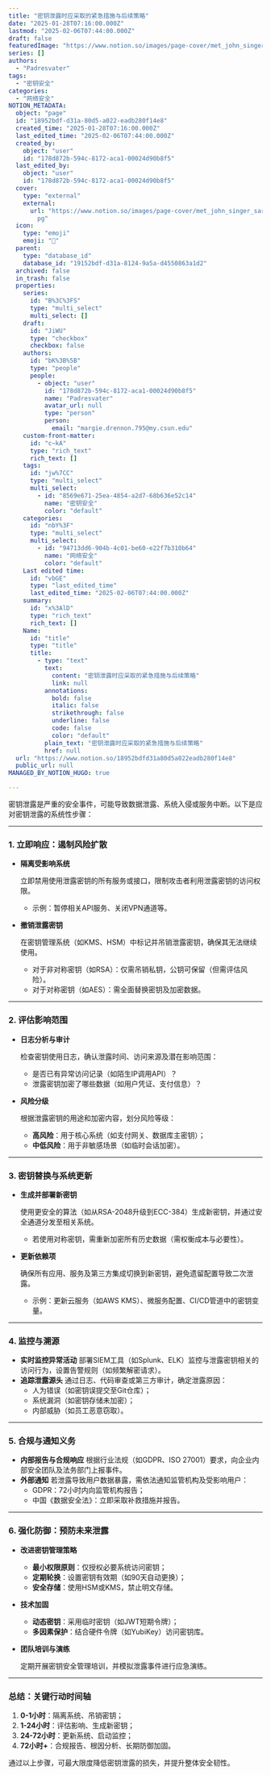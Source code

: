 ```yaml
---
title: "密钥泄露时应采取的紧急措施与后续策略"
date: "2025-01-28T07:16:00.000Z"
lastmod: "2025-02-06T07:44:00.000Z"
draft: false
featuredImage: "https://www.notion.so/images/page-cover/met_john_singer_sargent_morocco.jpg"
series: []
authors:
  - "Padresvater"
tags:
  - "密钥安全"
categories:
  - "网络安全"
NOTION_METADATA:
  object: "page"
  id: "18952bdf-d31a-80d5-a022-eadb280f14e8"
  created_time: "2025-01-28T07:16:00.000Z"
  last_edited_time: "2025-02-06T07:44:00.000Z"
  created_by:
    object: "user"
    id: "178d872b-594c-8172-aca1-00024d90b8f5"
  last_edited_by:
    object: "user"
    id: "178d872b-594c-8172-aca1-00024d90b8f5"
  cover:
    type: "external"
    external:
      url: "https://www.notion.so/images/page-cover/met_john_singer_sargent_morocco.j\
        pg"
  icon:
    type: "emoji"
    emoji: "🔐"
  parent:
    type: "database_id"
    database_id: "19152bdf-d31a-8124-9a5a-d4550863a1d2"
  archived: false
  in_trash: false
  properties:
    series:
      id: "B%3C%3FS"
      type: "multi_select"
      multi_select: []
    draft:
      id: "JiWU"
      type: "checkbox"
      checkbox: false
    authors:
      id: "bK%3B%5B"
      type: "people"
      people:
        - object: "user"
          id: "178d872b-594c-8172-aca1-00024d90b8f5"
          name: "Padresvater"
          avatar_url: null
          type: "person"
          person:
            email: "margie.drennon.795@my.csun.edu"
    custom-front-matter:
      id: "c~kA"
      type: "rich_text"
      rich_text: []
    tags:
      id: "jw%7CC"
      type: "multi_select"
      multi_select:
        - id: "8569e671-25ea-4854-a2d7-68b636e52c14"
          name: "密钥安全"
          color: "default"
    categories:
      id: "nbY%3F"
      type: "multi_select"
      multi_select:
        - id: "94713dd6-904b-4c01-be60-e22f7b310b64"
          name: "网络安全"
          color: "default"
    Last edited time:
      id: "vbGE"
      type: "last_edited_time"
      last_edited_time: "2025-02-06T07:44:00.000Z"
    summary:
      id: "x%3AlD"
      type: "rich_text"
      rich_text: []
    Name:
      id: "title"
      type: "title"
      title:
        - type: "text"
          text:
            content: "密钥泄露时应采取的紧急措施与后续策略"
            link: null
          annotations:
            bold: false
            italic: false
            strikethrough: false
            underline: false
            code: false
            color: "default"
          plain_text: "密钥泄露时应采取的紧急措施与后续策略"
          href: null
  url: "https://www.notion.so/18952bdfd31a80d5a022eadb280f14e8"
  public_url: null
MANAGED_BY_NOTION_HUGO: true

---
```



密钥泄露是严重的安全事件，可能导致数据泄露、系统入侵或服务中断。以下是应对密钥泄露的系统性步骤：


---


### **1. 立即响应：遏制风险扩散**

- **隔离受影响系统**

	立即禁用使用泄露密钥的所有服务或接口，限制攻击者利用泄露密钥的访问权限。

	- 示例：暂停相关API服务、关闭VPN通道等。
- **撤销泄露密钥**

	在密钥管理系统（如KMS、HSM）中标记并吊销泄露密钥，确保其无法继续使用。

	- 对于非对称密钥（如RSA）：仅需吊销私钥，公钥可保留（但需评估风险）。
	- 对于对称密钥（如AES）：需全面替换密钥及加密数据。

---


### **2. 评估影响范围**

- **日志分析与审计**

	检查密钥使用日志，确认泄露时间、访问来源及潜在影响范围：

	- 是否已有异常访问记录（如陌生IP调用API）？
	- 泄露密钥加密了哪些数据（如用户凭证、支付信息）？
- **风险分级**

	根据泄露密钥的用途和加密内容，划分风险等级：

	- **高风险**：用于核心系统（如支付网关、数据库主密钥）；
	- **中低风险**：用于非敏感场景（如临时会话加密）。

---


### **3. 密钥替换与系统更新**

- **生成并部署新密钥**

	使用更安全的算法（如从RSA-2048升级到ECC-384）生成新密钥，并通过安全通道分发至相关系统。

	- 若使用对称密钥，需重新加密所有历史数据（需权衡成本与必要性）。
- **更新依赖项**

	确保所有应用、服务及第三方集成切换到新密钥，避免遗留配置导致二次泄露。

	- 示例：更新云服务（如AWS KMS）、微服务配置、CI/CD管道中的密钥变量。

---


### **4. 监控与溯源**

- **实时监控异常活动**
部署SIEM工具（如Splunk、ELK）监控与泄露密钥相关的访问行为，设置告警规则（如频繁解密请求）。
- **追踪泄露源头**
通过日志、代码审查或第三方审计，确定泄露原因：
	- 人为错误（如密钥误提交至Git仓库）；
	- 系统漏洞（如密钥存储未加密）；
	- 内部威胁（如员工恶意窃取）。

---


### **5. 合规与通知义务**

- **内部报告与合规响应**
根据行业法规（如GDPR、ISO 27001）要求，向企业内部安全团队及法务部门上报事件。
- **外部通知**
若泄露导致用户数据暴露，需依法通知监管机构及受影响用户：
	- GDPR：72小时内向监管机构报告；
	- 中国《数据安全法》：立即采取补救措施并报告。

---


### **6. 强化防御：预防未来泄露**

- **改进密钥管理策略**
	- **最小权限原则**：仅授权必要系统访问密钥；
	- **定期轮换**：设置密钥有效期（如90天自动更换）；
	- **安全存储**：使用HSM或KMS，禁止明文存储。
- **技术加固**
	- **动态密钥**：采用临时密钥（如JWT短期令牌）；
	- **多因素保护**：结合硬件令牌（如YubiKey）访问密钥库。
- **团队培训与演练**

	定期开展密钥安全管理培训，并模拟泄露事件进行应急演练。


---


### 总结：关键行动时间轴

1. **0-1小时**：隔离系统、吊销密钥；
1. **1-24小时**：评估影响、生成新密钥；
1. **24-72小时**：更新系统、启动监控；
1. **72小时+**：合规报告、根因分析、长期防御加固。

通过以上步骤，可最大限度降低密钥泄露的损失，并提升整体安全韧性。

